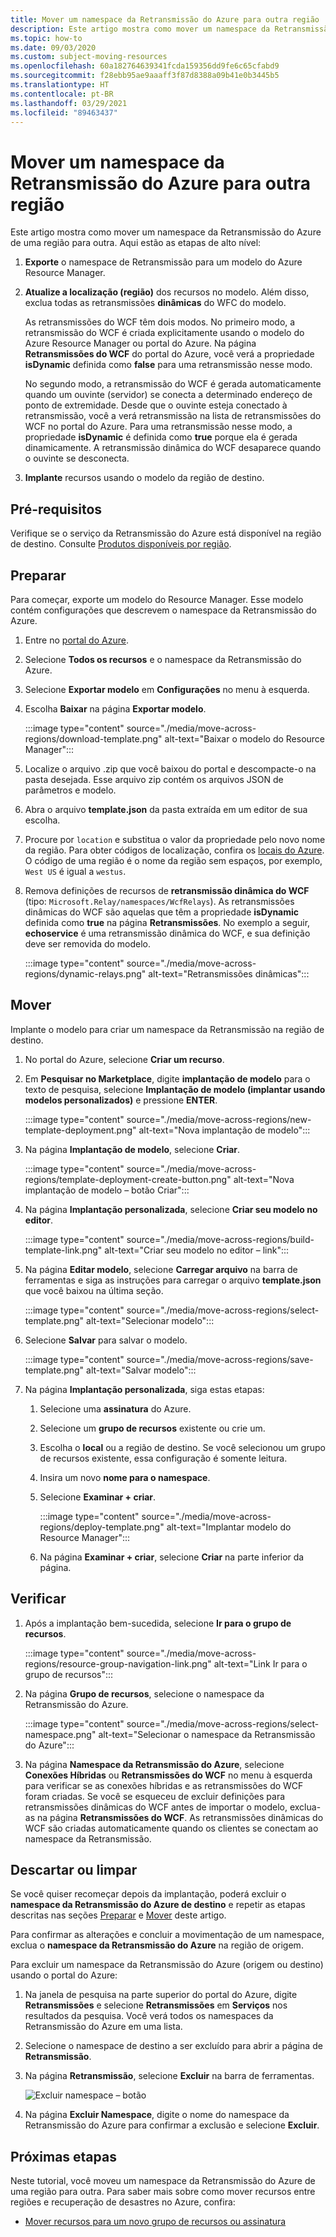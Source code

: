 ```yaml
---
title: Mover um namespace da Retransmissão do Azure para outra região
description: Este artigo mostra como mover um namespace da Retransmissão do Azure da região atual para outra região.
ms.topic: how-to
ms.date: 09/03/2020
ms.custom: subject-moving-resources
ms.openlocfilehash: 60a182764639341fcda159356dd9fe6c65cfabd9
ms.sourcegitcommit: f28ebb95ae9aaaff3f87d8388a09b41e0b3445b5
ms.translationtype: HT
ms.contentlocale: pt-BR
ms.lasthandoff: 03/29/2021
ms.locfileid: "89463437"
---
```

# <a name="move-an-azure-relay-namespace-to-another-region"></a>Mover um namespace da Retransmissão do Azure para outra região
Este artigo mostra como mover um namespace da Retransmissão do Azure de uma região para outra. Aqui estão as etapas de alto nível:

1. **Exporte** o namespace de Retransmissão para um modelo do Azure Resource Manager.
1. **Atualize a localização (região)** dos recursos no modelo. Além disso, exclua todas as retransmissões **dinâmicas** do WFC do modelo. 

    As retransmissões do WCF têm dois modos. No primeiro modo, a retransmissão do WCF é criada explicitamente usando o modelo do Azure Resource Manager ou portal do Azure. Na página **Retransmissões do WCF** do portal do Azure, você verá a propriedade **isDynamic** definida como **false** para uma retransmissão nesse modo. 

    No segundo modo, a retransmissão do WCF é gerada automaticamente quando um ouvinte (servidor) se conecta a determinado endereço de ponto de extremidade. Desde que o ouvinte esteja conectado à retransmissão, você a verá retransmissão na lista de retransmissões do WCF no portal do Azure. Para uma retransmissão nesse modo, a propriedade **isDynamic** é definida como **true** porque ela é gerada dinamicamente. A retransmissão dinâmica do WCF desaparece quando o ouvinte se desconecta. 
1. **Implante** recursos usando o modelo da região de destino.

## <a name="prerequisites"></a>Pré-requisitos
Verifique se o serviço da Retransmissão do Azure está disponível na região de destino. Consulte [Produtos disponíveis por região](https://azure.microsoft.com/global-infrastructure/services/?products=service-bus&regions=all). 
 
## <a name="prepare"></a>Preparar
Para começar, exporte um modelo do Resource Manager. Esse modelo contém configurações que descrevem o namespace da Retransmissão do Azure.

1. Entre no [portal do Azure](https://portal.azure.com).
2. Selecione **Todos os recursos** e o namespace da Retransmissão do Azure.
3. Selecione **Exportar modelo** em **Configurações** no menu à esquerda.
4. Escolha **Baixar** na página **Exportar modelo**.

    :::image type="content" source="./media/move-across-regions/download-template.png" alt-text="Baixar o modelo do Resource Manager":::
5. Localize o arquivo .zip que você baixou do portal e descompacte-o na pasta desejada. Esse arquivo zip contém os arquivos JSON de parâmetros e modelo. 
1. Abra o arquivo **template.json** da pasta extraída em um editor de sua escolha.
1. Procure por `location` e substitua o valor da propriedade pelo novo nome da região. Para obter códigos de localização, confira os [locais do Azure](https://azure.microsoft.com/global-infrastructure/locations/). O código de uma região é o nome da região sem espaços, por exemplo, `West US` é igual a `westus`.
1. Remova definições de recursos de **retransmissão dinâmica do WCF** (tipo: `Microsoft.Relay/namespaces/WcfRelays`). As retransmissões dinâmicas do WCF são aquelas que têm a propriedade **isDynamic** definida como **true** na página **Retransmissões**. No exemplo a seguir, **echoservice** é uma retransmissão dinâmica do WCF, e sua definição deve ser removida do modelo. 

    :::image type="content" source="./media/move-across-regions/dynamic-relays.png" alt-text="Retransmissões dinâmicas":::

## <a name="move"></a>Mover
Implante o modelo para criar um namespace da Retransmissão na região de destino. 

1. No portal do Azure, selecione **Criar um recurso**.
2. Em **Pesquisar no Marketplace**, digite **implantação de modelo** para o texto de pesquisa, selecione **Implantação de modelo (implantar usando modelos personalizados)** e pressione **ENTER**.

    :::image type="content" source="./media/move-across-regions/new-template-deployment.png" alt-text="Nova implantação de modelo":::    
1. Na página **Implantação de modelo**, selecione **Criar**.

    :::image type="content" source="./media/move-across-regions/template-deployment-create-button.png" alt-text="Nova implantação de modelo – botão Criar":::        
1. Na página **Implantação personalizada**, selecione **Criar seu modelo no editor**.

    :::image type="content" source="./media/move-across-regions/build-template-link.png" alt-text="Criar seu modelo no editor – link":::            
1. Na página **Editar modelo**, selecione **Carregar arquivo** na barra de ferramentas e siga as instruções para carregar o arquivo **template.json** que você baixou na última seção.

    :::image type="content" source="./media/move-across-regions/select-template.png" alt-text="Selecionar modelo":::                
1. Selecione **Salvar** para salvar o modelo. 

    :::image type="content" source="./media/move-across-regions/save-template.png" alt-text="Salvar modelo":::                    
1. Na página **Implantação personalizada**, siga estas etapas: 
    1. Selecione uma **assinatura** do Azure. 
    2. Selecione um **grupo de recursos** existente ou crie um. 
    3. Escolha o **local** ou a região de destino. Se você selecionou um grupo de recursos existente, essa configuração é somente leitura. 
    4. Insira um novo **nome para o namespace**.
    1. Selecione **Examinar + criar**. 

        :::image type="content" source="./media/move-across-regions/deploy-template.png" alt-text="Implantar modelo do Resource Manager":::
    1. Na página **Examinar + criar**, selecione **Criar** na parte inferior da página. 
    
## <a name="verify"></a>Verificar
1. Após a implantação bem-sucedida, selecione **Ir para o grupo de recursos**.

    :::image type="content" source="./media/move-across-regions/resource-group-navigation-link.png" alt-text="Link Ir para o grupo de recursos":::    
1. Na página **Grupo de recursos**, selecione o namespace da Retransmissão do Azure. 

    :::image type="content" source="./media/move-across-regions/select-namespace.png" alt-text="Selecionar o namespace da Retransmissão do Azure":::    
1. Na página **Namespace da Retransmissão do Azure**, selecione **Conexões Híbridas** ou **Retransmissões do WCF** no menu à esquerda para verificar se as conexões híbridas e as retransmissões do WCF foram criadas. Se você se esqueceu de excluir definições para retransmissões dinâmicas do WCF antes de importar o modelo, exclua-as na página **Retransmissões do WCF**. As retransmissões dinâmicas do WCF são criadas automaticamente quando os clientes se conectam ao namespace da Retransmissão. 

## <a name="discard-or-clean-up"></a>Descartar ou limpar
Se você quiser recomeçar depois da implantação, poderá excluir o **namespace da Retransmissão do Azure de destino** e repetir as etapas descritas nas seções [Preparar](#prepare) e [Mover](#move) deste artigo.

Para confirmar as alterações e concluir a movimentação de um namespace, exclua o **namespace da Retransmissão do Azure** na região de origem. 

Para excluir um namespace da Retransmissão do Azure (origem ou destino) usando o portal do Azure:

1. Na janela de pesquisa na parte superior do portal do Azure, digite **Retransmissões** e selecione **Retransmissões** em **Serviços** nos resultados da pesquisa. Você verá todos os namespaces da Retransmissão do Azure em uma lista.
2. Selecione o namespace de destino a ser excluído para abrir a página de **Retransmissão**. 
1. Na página **Retransmissão**, selecione **Excluir** na barra de ferramentas. 

    ![Excluir namespace – botão](./media/move-across-regions/delete-namespace-button.png)
3. Na página **Excluir Namespace**, digite o nome do namespace da Retransmissão do Azure para confirmar a exclusão e selecione **Excluir**. 

## <a name="next-steps"></a>Próximas etapas
Neste tutorial, você moveu um namespace da Retransmissão do Azure de uma região para outra. Para saber mais sobre como mover recursos entre regiões e recuperação de desastres no Azure, confira:

- [Mover recursos para um novo grupo de recursos ou assinatura](../azure-resource-manager/management/move-resource-group-and-subscription.md)
